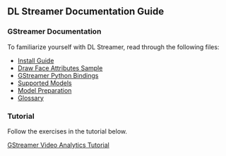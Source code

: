 ## DL Streamer Documentation Guide

### GStreamer Documentation
To familiarize yourself with DL Streamer, read through the following files:

- [Install Guide](Install_Guide.md)
- [Draw Face Attributes Sample](Draw_Face_Attributes_Sample.md)
- [GStreamer Python Bindings](GStreamer_Python_Bindings.md)
- [Supported Models](Supported_Models.md)
- [Model Preparation](Model_Preparation.md)
- [Glossary](Glossary.md)


### Tutorial
Follow the exercises in the tutorial below.

[GStreamer Video Analytics Tutorial](GStreamer_Video_Analytics_Tutorial.md)
